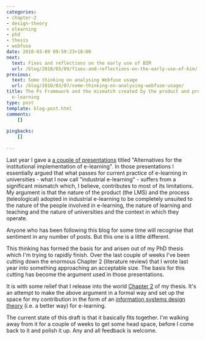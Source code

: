 ```yaml
---
categories:
- chapter-2
- design-theory
- elearning
- phd
- thesis
- webfuse
date: 2010-03-09 09:59:23+10:00
next:
  text: Fixes and reflections on the early use of BIM
  url: /blog/2010/03/09/fixes-and-reflections-on-the-early-use-of-bim/
previous:
  text: Some thinking on analysing Webfuse usage
  url: /blog/2010/03/07/some-thinking-on-analysing-webfuse-usage/
title: The Ps Framework and the mismatch created by the product and process of industrial
  e-learning
type: post
template: blog-post.html
comments:
    []
    
pingbacks:
    []
    
---
```

Last year I gave a [a couple of presentations](/blog/2009/10/05/lectures-and-the-lms-alternatives-and-experiments/) titled "Alternatives for the institutional implementation of e-learning". In those presentations I essentially argued that what passes for current practice of e-learning in universities - what I now call "industrial e-learning" - suffers from a significant mismatch which, I believe, contributes to most of its limitations. My argument is that the nature of the product (the LMS) and the process (teleological) adopted in industrial e-learning to be completely unsuited to the nature of the people involved in e-learning, the nature of learning and teaching and the nature of universities and the context in which they operate.

Anyone who has been following this blog for some time will recognise that sentiment in any number of posts. But this one is a little different.

This thinking has formed the basis for and arisen out of my PhD thesis which I'm trying to rapidly finish. Over the last couple of weeks I've been cutting down the enormous Chapter 2 (literature review) that I wrote last year into something approaching an acceptable size. The basis for this cutting has become the argument used in those presentations.

It is with some relief that I release into the world [Chapter 2](http://davidtjones.files.wordpress.com/2010/03/chapter_2_version1a.pdf) of my thesis. It's an attempt to make the above argument in a formal way and set up the space for my contribution in the form of an [information systems design theory](http://dl.acs.org.au/index.php/ajis/article/view/439) (i.e. a better way) for e-learning.

The current state of this draft is that it basically fits together. I'm walking away from it for a couple of weeks to get some head space, before I come back to it and polish it up. Any and all feedback is welcome.